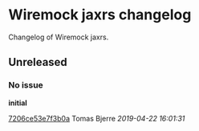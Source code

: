 
 # Wiremock jaxrs changelog

Changelog of Wiremock jaxrs.

## Unreleased
### No issue

**initial**


[7206ce53e7f3b0a](https://github.com/tomasbjerre/wiremock-jaxrs/commit/7206ce53e7f3b0a) Tomas Bjerre *2019-04-22 16:01:31*


 